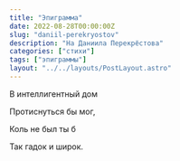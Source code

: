 ```yaml
---
title: "Эпиграмма"
date: 2022-08-28T00:00:00Z
slug: "daniil-perekryostov"
description: "На Даниила Перекрёстова"
categories: ["стихи"]
tags: ["эпиграммы"]
layout: "../../layouts/PostLayout.astro"
---
```


В интеллигентный дом

Протиснуться бы мог,

Коль не был ты б 

Так гадок и широк.
